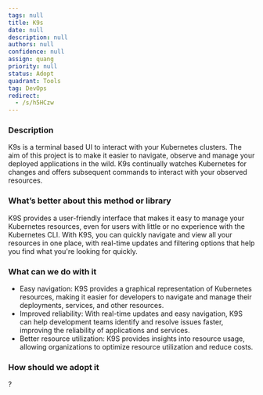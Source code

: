 ```yaml
---
tags: null
title: K9s
date: null
description: null
authors: null
confidence: null
assign: quang
priority: null
status: Adopt
quadrant: Tools
tag: DevOps
redirect:
  - /s/h5HCzw
---
```


<!-- table_of_contents 9102ab8f-5397-4696-a705-a605dc454c2a -->

### Description

K9s is a terminal based UI to interact with your Kubernetes clusters. The aim of this project is to make it easier to navigate, observe and manage your deployed applications in the wild. K9s continually watches Kubernetes for changes and offers subsequent commands to interact with your observed resources.

### What’s better about this method or library

K9S provides a user-friendly interface that makes it easy to manage your Kubernetes resources, even for users with little or no experience with the Kubernetes CLI. With K9S, you can quickly navigate and view all your resources in one place, with real-time updates and filtering options that help you find what you're looking for quickly.

### What can we do with it

- Easy navigation: K9S provides a graphical representation of Kubernetes resources, making it easier for developers to navigate and manage their deployments, services, and other resources.
- Improved reliability: With real-time updates and easy navigation, K9S can help development teams identify and resolve issues faster, improving the reliability of applications and services.
- Better resource utilization: K9S provides insights into resource usage, allowing organizations to optimize resource utilization and reduce costs.

### How should we adopt it

?

<!-- child_database 0ecad53a-0763-4bfe-81b8-e0429b98d962 -->
